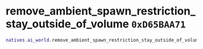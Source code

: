 # remove_ambient_spawn_restriction_stay_outside_of_volume `0xD65BAA71`

```lua
natives.ai_world.remove_ambient_spawn_restriction_stay_outside_of_volume(_unk0 --[[ integer ]])
```